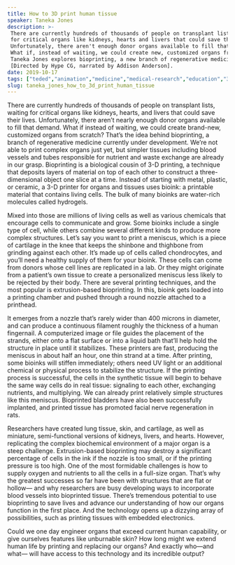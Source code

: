 ```yaml
---
title: How to 3D print human tissue
speaker: Taneka Jones
description: >-
 There are currently hundreds of thousands of people on transplant lists, waiting
 for critical organs like kidneys, hearts and livers that could save their lives.
 Unfortunately, there aren't enough donor organs available to fill that demand.
 What if, instead of waiting, we could create new, customized organs from scratch?
 Taneka Jones explores bioprinting, a new branch of regenerative medicine.
 [Directed by Hype CG, narrated by Addison Anderson].
date: 2019-10-17
tags: ["teded","animation","medicine","medical-research","education","3d-printing","cancer","disease","illness","science","health","human-body","biology","health-care","healthcare","public-health"]
slug: taneka_jones_how_to_3d_print_human_tissue
---
```


There are currently hundreds of thousands of people on transplant lists, waiting for
critical organs like kidneys, hearts, and livers that could save their lives.
Unfortunately, there aren’t nearly enough donor organs available to fill that demand. What
if instead of waiting, we could create brand-new, customized organs from scratch? That’s
the idea behind bioprinting, a branch of regenerative medicine currently under
development. We’re not able to print complex organs just yet, but simpler tissues
including blood vessels and tubes responsible for nutrient and waste exchange are already
in our grasp. Bioprinting is a biological cousin of 3-D printing, a technique that
deposits layers of material on top of each other to construct a three-dimensional object 
one slice at a time. Instead of starting with metal, plastic, or ceramic, a 3-D printer
for organs and tissues uses bioink: a printable material that contains living cells. The
bulk of many bioinks are water-rich molecules called hydrogels.

Mixed into those are millions of living cells as well as various chemicals that 
encourage cells to communicate and grow. Some bioinks include a single type of cell,
while others combine several different kinds to produce more complex structures. Let’s say
you want to print a meniscus, which is a piece of cartilage in the knee that keeps the
shinbone and thighbone from grinding against each other. It’s made up of cells called
chondrocytes, and you’ll need a healthy supply of them for your bioink. These cells can
come from donors whose cell lines are replicated in a lab. Or they might originate from a 
patient’s own tissue to create a personalized meniscus less likely to be rejected by their
body. There are several printing techniques, and the most popular is extrusion-based 
bioprinting. In this, bioink gets loaded into a printing chamber and pushed through a
round nozzle attached to a printhead.

It emerges from a nozzle that’s rarely wider than 400 microns in diameter, and can
produce a continuous filament roughly the thickness of a human fingernail. A computerized
image or file guides the placement of the strands, either onto a flat surface or into a 
liquid bath that’ll help hold the structure in place until it stabilizes. These printers
are fast, producing the meniscus in about half an hour, one thin strand at a time. After
printing, some bioinks will stiffen immediately; others need UV light or an additional 
chemical or physical process to stabilize the structure. If the printing process is
successful, the cells in the synthetic tissue will begin to behave the same way cells do
in real tissue: signaling to each other, exchanging nutrients, and multiplying. We can
already print relatively simple structures like this meniscus. Bioprinted bladders have
also been successfully implanted, and printed tissue has promoted facial nerve
regeneration in rats.

Researchers have created lung tissue, skin, and cartilage, as well as miniature,
semi-functional versions of kidneys, livers, and hearts. However, replicating the complex
 biochemical environment of a major organ is a steep challenge. Extrusion-based
bioprinting may destroy a significant percentage of cells in the ink if the nozzle is too
small, or if the printing pressure is too high. One of the most formidable challenges is
how to supply oxygen and nutrients to all the cells in a full-size organ. That’s why the
greatest successes so far have been with structures that are flat or hollow— and why
researchers are busy developing ways to incorporate blood vessels into bioprinted
tissue. There’s tremendous potential to use bioprinting to save lives and advance our 
understanding of how our organs function in the first place. And the technology opens up
a dizzying array of possibilities, such as printing tissues with embedded
electronics.

Could we one day engineer organs that exceed current human capability, or give ourselves
features like unburnable skin? How long might we extend human life by printing and
replacing our organs? And exactly who—and what— will have access to this technology and
its incredible output?

<!--
ad_duration=0
event="TED-Ed"
external_start_time=0
intro_duration=0
is_subtitle_required="False"
is_talk_featured="False"
language="en"
language_swap="False"
native_language="en"
number_of_related_talks=6
number_of_speakers=1
number_of_subtitled_videos=0
number_of_tags=16
number_of_talk_download_languages=21
number_of_talk_more_resources=0
number_of_talk_recommendations=0
number_of_talks_take_actions=0
post_ad_duration=0
published_timestamp="2019-10-17 15:28:11"
recording_date="2019-10-17"
speaker_is_published=0
speaker_name="Taneka Jones"
talk_name="How to 3D print human tissue"
talks_tags=["teded","animation","medicine","medical-research","education","3d-printing","cancer","disease","illness","science","health","human-body","biology","health-care","healthcare","public-health"]
url_photo_talk="https://s3.amazonaws.com/talkstar-photos/uploads/e887a20c-4e04-46cf-8c10-7da22317b187/bioprintingtextless.jpg"
url_webpage="https://www.ted.com/talks/taneka_jones_how_to_3d_print_human_tissue"
video_type_name="TED-Ed Original"
-->